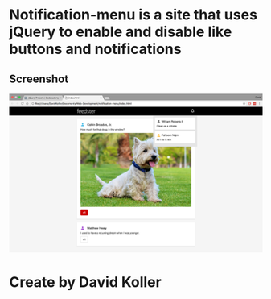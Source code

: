 Notification-menu is a site that uses jQuery to enable and disable like buttons and notifications
==================================================================================================


## Screenshot
![Notification-menu](https://github.com/kolldavi/Web-Development/blob/master/notification-menu/ScreenShotNotification-menu.png)


Create by David Koller
=======================
